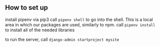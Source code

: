 #

## How to set up
install pipenv via pip3
call `pipenv shell` to go into the shell. This is a local area in which our packages are used, similarly to npm.
call `pipenv install` to install all of the needed libraries

to run the server, call `django-admin startproject mysite`
